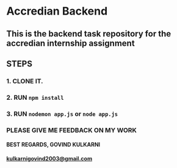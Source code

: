 # Accredian Backend #

## This is the backend task repository for the accredian internship assignment ##


## STEPS ##
### 1. CLONE IT.
### 2. RUN `npm install`
### 3. RUN `nodemon app.js` or `node app.js`

### PLEASE GIVE ME FEEDBACK ON MY WORK 
#### BEST REGARDS, GOVIND KULKARNI
#### kulkarnigovind2003@gmail.com

